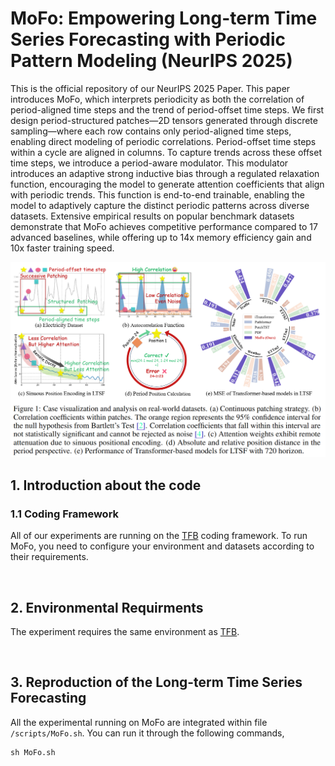 # MoFo: Empowering Long-term Time Series Forecasting with Periodic Pattern Modeling (NeurIPS 2025)
This is the official repository of our NeurIPS 2025 Paper. This paper introduces MoFo, which interprets periodicity as both the correlation of period-aligned time steps and the trend of period-offset time steps. We first design period-structured patches—2D tensors generated through discrete sampling—where each row contains only period-aligned time steps, enabling direct modeling of periodic correlations. Period-offset time steps within a cycle are aligned in columns. To capture trends across these offset time steps, we introduce a period-aware modulator. This modulator introduces an adaptive strong inductive bias through a regulated relaxation function, encouraging the model to generate attention coefficients that align with periodic trends. This function is end-to-end trainable, enabling the model to adaptively capture the distinct periodic patterns across diverse datasets. Extensive empirical results on popular benchmark datasets demonstrate that MoFo achieves competitive performance compared to 17 advanced baselines, while offering up to 14x memory efficiency gain and 10x faster training speed.

<img src='MoFo.png' alt='Motivation of MoFo'>

## 1. Introduction about the code
### 1.1 Coding Framework
All of our experiments are running on the [TFB](https://github.com/decisionintelligence/TFB) coding framework. To run MoFo, you need to configure your environment and datasets according to their requirements.

<br>

## 2. Environmental Requirments
The experiment requires the same environment as [TFB](https://github.com/decisionintelligence/TFB).

<br>

## 3. Reproduction of the Long-term Time Series Forecasting
All the experimental running on MoFo are integrated within file `/scripts/MoFo.sh`. You can run it through the following commands,
```
sh MoFo.sh
```
